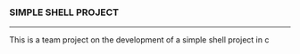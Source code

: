 ### SIMPLE SHELL PROJECT
---
This is a team project on the development of a simple shell project in c

